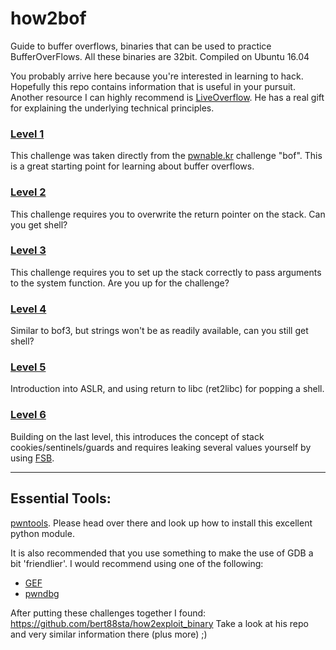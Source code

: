 # how2bof
Guide to buffer overflows, binaries that can be used to practice BufferOverFlows. All these binaries are 32bit. Compiled on Ubuntu 16.04

You probably arrive here because you're interested in learning to hack. Hopefully this repo contains information that is useful in your pursuit. Another resource I can highly recommend is [LiveOverflow](https://www.youtube.com/channel/UClcE-kVhqyiHCcjYwcpfj9w). He has a real gift for explaining the underlying technical principles.

### [Level 1](./bof)
This challenge was taken directly from the [pwnable.kr](http://pwnable.kr) challenge "bof". This is a great starting point for learning about buffer overflows.

### [Level 2](./bof2)
This challenge requires you to overwrite the return pointer on the stack. Can you get shell?

### [Level 3](./bof3)
This challenge requires you to set up the stack correctly to pass arguments to the system function. Are you up for the challenge?

### [Level 4](./bof4)
Similar to bof3, but strings won't be as readily available, can you still get shell?

### [Level 5](./bof5)
Introduction into ASLR, and using return to libc (ret2libc) for popping a shell.

### [Level 6](./bof6)
Building on the last level, this introduces the concept of stack cookies/sentinels/guards and requires leaking several values yourself by using [FSB](https://github.com/Caesurus/how2fsb).

---
## Essential Tools:

[pwntools](https://github.com/Gallopsled/pwntools). Please head over there and look up how to install this excellent python module.

It is also recommended that you use something to make the use of GDB a bit 'friendlier'.
I would recommend using one of the following:
 - [GEF](https://github.com/hugsy/gef)
 - [pwndbg](https://github.com/pwndbg/pwndbg)

After putting these challenges together I found: https://github.com/bert88sta/how2exploit_binary
Take a look at his repo and very similar information there (plus more) ;)
